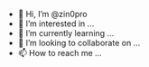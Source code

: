 - 👋 Hi, I’m @zin0pro
- 👀 I’m interested in ...
- 🌱 I’m currently learning ...
- 💞️ I’m looking to collaborate on ...
- 📫 How to reach me ...

<!---
zin0pro/zin0pro is a ✨ special ✨ repository because its `README.md` (this file) appears on your GitHub profile.
You can click the Preview link to take a look at your changes.
--->

